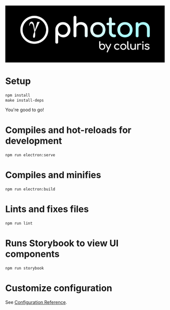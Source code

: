 ![photon-logo](https://raw.githubusercontent.com/coluris/photon/main/public/photon_icon.png)

# Setup

```
npm install
make install-deps
```

You're good to go!

# Compiles and hot-reloads for development

```
npm run electron:serve
```

# Compiles and minifies

```
npm run electron:build
```

# Lints and fixes files

```
npm run lint
```

# Runs Storybook to view UI components

```
npm run storybook
```

# Customize configuration

See [Configuration Reference](https://cli.vuejs.org/config/).
